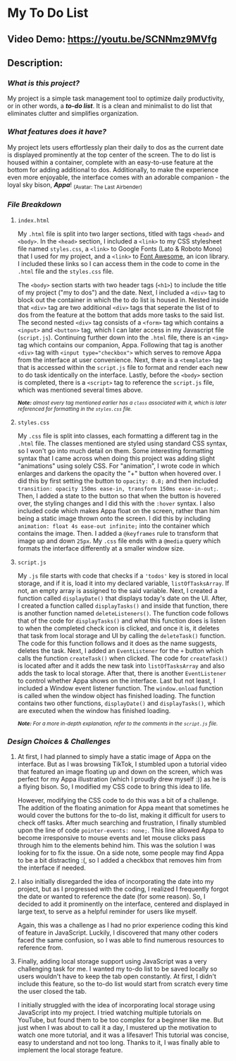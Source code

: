 # **My To Do List**
## **Video Demo**:  https://youtu.be/SCNNmz9MVfg
## **Description**:
### *What is this project?*
My project is a simple task management tool to optimize daily productivity, or in other words, a ***to-do list***. It is a clean and minimalist to do list that eliminates clutter and simplifies organization.

### ***What features does it have?***
My project lets users effortlessly plan their daily to dos as the current date is displayed prominently at the top center of the screen. The to do list is housed within a container, complete with an easy-to-use feature at the bottom for adding additional to dos. Additionally, to make the experience even more enjoyable, the interface comes with an adorable companion - the loyal sky bison, ***Appa***! <sub>(Avatar: The Last Airbender)

### ***File Breakdown***
1. `index.html`

    My `.html` file is split into two larger sections, titled with tags `<head>` and `<body>`. In the `<head>` section, I included a `<link>` to my CSS stylesheet file named `styles.css`, a `<link>` to Google Fonts (Lato & Roboto Mono) that I used for my project, and  a `<link>` to [Font Awesome](https://fontawesome.com/), an icon library. I included these links so I can access them in the code to come in the `.html` file and the `styles.css` file.

    The `<body>` section starts with two header tags (`<h1>`) to include the title of my project ("my to dos") and the date. Next, I included a `<div>` tag to block out the container in which the to do list is housed in. Nested inside that `<div>` tag are two additional `<div>` tags that seperate the list of to dos from the feature at the bottom that adds more tasks to the said list. The second nested `<div>` tag consists of a `<form>` tag which contains a `<input>` and `<button>` tag, which I can later access in my Javascript file (`script.js`). Continuing further down into the `.html` file, there is an `<img>` tag which contains our companion, Appa. Following that tag is another `<div>` tag with `<input type="checkbox">` which serves to remove Appa from the interface at user convenience. Next, there is a `<template>` tag that is accessed within the `script.js` file to format and render each new to do task identically on the interface. Lastly, before the `<body>` section is completed, there is a `<script>` tag to reference the `script.js` file, which was mentioned several times above.
    
    <sub>***Note:*** *almost every tag mentioned earlier has a `class` associated with it, which is later referenced for formatting in the `styles.css` file.*</sub>

2. `styles.css`

    My `.css` file is split into classes, each formatting a different tag in the `.html` file. The classes mentioned are styled using standard CSS syntax, so I won't go into much detail on them. Some interesting formatting syntax that I came across when doing this project was adding slight "animations" using solely CSS. For "animation", I wrote code in which enlarges and darkens the opacity the "+" button when hovered over. I did this by first setting the button to `opacity: 0.8;` and then included `transition: opacity 150ms ease-in, transform 150ms ease-in-out;`. Then, I added a state to the button so that when the button is hovered over, the styling changes and I did this with the `:hover` syntax. I also included code which makes Appa float on the screen, rather than him being a static image thrown onto the screen. I did this by including `animation: float 4s ease-out infinite;` into the container which contains the image. Then. I added a `@keyframes` rule to transform that image up and down `25px`. My `.css` file ends with a `@media` query which formats the interface differently at a smaller window size.

3. `script.js`

    My `.js` file starts with code that checks if a `'todos'` key is stored in local storage, and if it is, load it into my declared variable, `listOfTasksArray`. If not, an empty array is assigned to the said  variable. Next, I created a function called `displayDate()` that displays today's date on the UI. After, I created a function called `displayTasks()` and inside that function, there is another function named `deleteListeners()`. The function code follows that of the code for `displayTasks()` and what this function does is listen to when the completed check icon is clicked, and once it is, it deletes that task from local storage and UI by calling the `deleteTask()` function. The code for this function follows and it does as the name suggests, deletes the task. Next, I added an `EventListener` for the `+` button which calls the function `createTask()` when clicked. The code for `createTask()` is located after and it adds the new task into `listOfTasksArray` and also adds the task to local storage. After that, there is another `EventListener` to control whether Appa shows on the interface. Last but not least, I included a Window event listener function. The `window.onload` function is called when the window object has finished loading. The function contains two other functions, `displayDate()` and `displayTasks()`, which are executed when the window has finished loading.

    <sub>***Note:*** *For a more in-depth explanation, refer to the comments in the `script.js` file.*</sub>


### ***Design Choices & Challenges***
1. At first, I had planned to simply have a static image of Appa on the interface. But as I was browsing TikTok, I stumbled upon a tutorial video that featured an image floating up and down on the screen, which was perfect for my Appa illustration (which I proudly drew myself :)) as he is a flying bison. So, I modified my CSS code to bring this idea to life.

    However, modifying the CSS code to do this was a bit of a challenge. The addition of the floating animation for Appa meant that sometimes he would cover the buttons for the to-do list, making it difficult for users to check off tasks. After much searching and frustration, I finally stumbled upon the line of code `pointer-events: none;`. This line allowed Appa to become irresponsive to mouse events and let mouse clicks pass through him to the elements behind him. This was the solution I was looking for to fix the issue. On a side note, some people may find Appa to be a bit distracting :(, so I added a checkbox that removes him from the interface if needed.

2. I also initially disregarded the idea of incorporating the date into my project, but as I progressed with the coding, I realized I frequently forgot the date or wanted to reference the date (for some reason). So, I decided to add it prominently on the interface, centered and displayed in large text, to serve as a helpful reminder for users like myself.

    Again, this was a challenge as I had no prior experience coding this kind of feature in JavaScript. Luckily, I discovered that many other coders faced the same confusion, so I was able to find numerous resources to reference from.

3. Finally, adding local storage support using JavaScript was a very challenging task for me. I wanted my to-do list to be saved locally so users wouldn't have to keep the tab open constantly. At first, I didn't include this feature, so the to-do list would start from scratch every time the user closed the tab.

    I initially struggled with the idea of incorporating local storage using JavaScript into my project. I tried watching multiple tutorials on YouTube, but found them to be too complex for a beginner like me. But just when I was about to call it a day, I mustered up the motivation to watch one more tutorial, and it was a lifesaver! This tutorial was concise, easy to understand and not too long. Thanks to it, I was finally able to implement the local storage feature.




